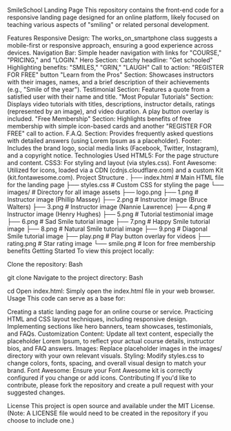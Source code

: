 SmileSchool Landing Page
This repository contains the front-end code for a responsive landing page designed for an online platform, likely focused on teaching various aspects of "smiling" or related personal development.

Features
Responsive Design: The works_on_smartphone class suggests a mobile-first or responsive approach, ensuring a good experience across devices.
Navigation Bar: Simple header navigation with links for "COURSE," "PRICING," and "LOGIN."
Hero Section:
Catchy headline: "Get schooled"
Highlighting benefits: "SMILES," "GRIN," "LAUGH"
Call to action: "REGISTER FOR FREE" button
"Learn from the Pros" Section: Showcases instructors with their images, names, and a brief description of their achievements (e.g., "Smile of the year").
Testimonial Section: Features a quote from a satisfied user with their name and title.
"Most Popular Tutorials" Section: Displays video tutorials with titles, descriptions, instructor details, ratings (represented by an image), and video duration. A play button overlay is included.
"Free Membership" Section: Highlights benefits of free membership with simple icon-based cards and another "REGISTER FOR FREE" call to action.
F.A.Q. Section: Provides frequently asked questions with detailed answers (using Lorem Ipsum as a placeholder).
Footer: Includes the brand logo, social media links (Facebook, Twitter, Instagram), and a copyright notice.
Technologies Used
HTML5: For the page structure and content.
CSS3: For styling and layout (via styles.css).
Font Awesome: Utilized for icons, loaded via a CDN (cdnjs.cloudflare.com) and a custom Kit (kit.fontawesome.com).
Project Structure
.
├── index.html          # Main HTML file for the landing page
├── styles.css          # Custom CSS for styling the page
└── images/             # Directory for all image assets
    ├── logo.png
    ├── 1.png           # Instructor image (Phillip Massey)
    ├── 2.png           # Instructor image (Bruce Walters)
    ├── 3.png           # Instructor image (Nannie Lawrence)
    ├── 4.png           # Instructor image (Henry Hughes)
    ├── 5.png           # Tutorial testimonial image
    ├── 6.png           # Sad Smile tutorial image
    ├── 7.png           # Happy Smile tutorial image
    ├── 8.png           # Natural Smile tutorial image
    ├── 9.png           # Diagonal Smile tutorial image
    ├── play.png        # Play button overlay for videos
    ├── rating.png      # Star rating image
    └── smile.png       # Icon for free membership benefits
Getting Started
To view this project locally:

Clone the repository:
Bash

git clone <repository-url>
Navigate to the project directory:
Bash

cd <project-folder-name>
Open index.html: Simply open the index.html file in your web browser.
Usage
This code can serve as a base for:

Creating a static landing page for an online course or service.
Practicing HTML and CSS layout techniques, including responsive design.
Implementing sections like hero banners, team showcases, testimonials, and FAQs.
Customization
Content: Update all text content, especially the placeholder Lorem Ipsum, to reflect your actual course details, instructor bios, and FAQ answers.
Images: Replace placeholder images in the images/ directory with your own relevant visuals.
Styling: Modify styles.css to change colors, fonts, spacing, and overall visual design to match your brand.
Font Awesome: Ensure your Font Awesome kit is correctly configured if you change or add icons.
Contributing
If you'd like to contribute, please fork the repository and create a pull request with your suggested changes.

License
This project is open source and available under the MIT License. (Note: A LICENSE file would need to be created in the repository if you choose to include one.)
